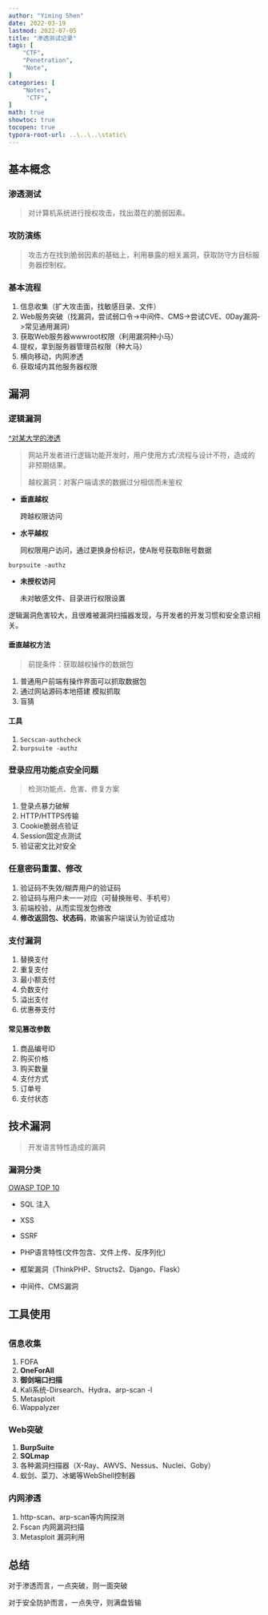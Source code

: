 ```yaml
---
author: "Yiming Shen"
date: 2022-03-19
lastmod: 2022-07-05
title: "渗透测试记录"
tags: [
    "CTF",
    "Penetration",
    "Note",
]
categories: [
    "Notes",
     "CTF",
]
math: true
showtoc: true
tocopen: true
typora-root-url: ..\..\..\static\
---
```


## 基本概念

### 渗透测试

> 对计算机系统进行授权攻击，找出潜在的脆弱因素。

### 攻防演练

> 攻击方在找到脆弱因素的基础上，利用暴露的相关漏洞，获取防守方目标服务器控制权。

### 基本流程

1. 信息收集（扩大攻击面，找敏感目录、文件）
2. Web服务突破（找漏洞，尝试弱口令->中间件、CMS->尝试CVE、0Day漏洞->常见通用漏洞）
3. 获取Web服务器wwwroot权限（利用漏洞种小马）
4. 提权，拿到服务器管理员权限（种大马）
5. 横向移动，内网渗透
6. 获取域内其他服务器权限

## 漏洞

### 逻辑漏洞

[^对某大学的渗透](https://xz.aliyun.com/t/7686)

> 网站开发者进行逻辑功能开发时，用户使用方式/流程与设计不符，造成的非预期结果。
>
> 越权漏洞：对客户端请求的数据过分相信而未鉴权

- **垂直越权**

  跨越权限访问

- **水平越权**

  同权限用户访问，通过更换身份标识，使A账号获取B账号数据

```
burpsuite -authz
```

- **未授权访问**

  未对敏感文件、目录进行权限设置

逻辑漏洞危害较大，且很难被漏洞扫描器发现，与开发者的开发习惯和安全意识相关。

#### 垂直越权方法

> 前提条件：获取越权操作的数据包

1. 普通用户前端有操作界面可以抓取数据包
2. 通过网站源码本地搭建 模拟抓取
3. 盲猜

#### 工具

1. `Secscan-authcheck`
2. `burpsuite -authz`

### 登录应用功能点安全问题

> 检测功能点、危害、修复方案

1. 登录点暴力破解
2. HTTP/HTTPS传输
3. Cookie脆弱点验证
4. Session固定点测试
5. 验证密文比对安全

### 任意密码重置、修改

1. 验证码不失效/糊弄用户的验证码
2. 验证码与用户未一一对应（可替换账号、手机号）
3. 前端校验，从而实现发包修改
4. **修改返回包、状态码**，欺骗客户端误认为验证成功

### 支付漏洞

1. 替换支付
2. 重复支付
3. 最小额支付
4. 负数支付
5. 溢出支付
6. 优惠券支付

#### 常见篡改参数

1. 商品编号ID
2. 购买价格
3. 购买数量
4. 支付方式
5. 订单号
6. 支付状态

## 技术漏洞

> 开发语言特性造成的漏洞

### 漏洞分类

[OWASP TOP 10](https://owasp.org/Top10/zh_CN/)

- SQL 注入

- XSS
- SSRF
- PHP语言特性(文件包含、文件上传、反序列化)
- 框架漏洞（ThinkPHP、Structs2、Django、Flask）
- 中间件、CMS漏洞

## 工具使用

###### 

### 信息收集

1. FOFA
2. **OneForAll**
3. **御剑端口扫描**
4. Kali系统-Dirsearch、Hydra、arp-scan -l
5. Metasploit
6. Wappalyzer

### Web突破

1. **BurpSuite**
2. **SQLmap**
3. 各种漏洞扫描器（X-Ray、AWVS、Nessus、Nuclei、Goby）
4. 蚁剑、菜刀、冰蝎等WebShell控制器

### 内网渗透

1. http-scan、arp-scan等内网探测
2. Fscan 内网漏洞扫描
3. Metasploit 漏洞利用

## 总结

对于渗透而言，一点突破，则一面突破

对于安全防护而言，一点失守，则满盘皆输

